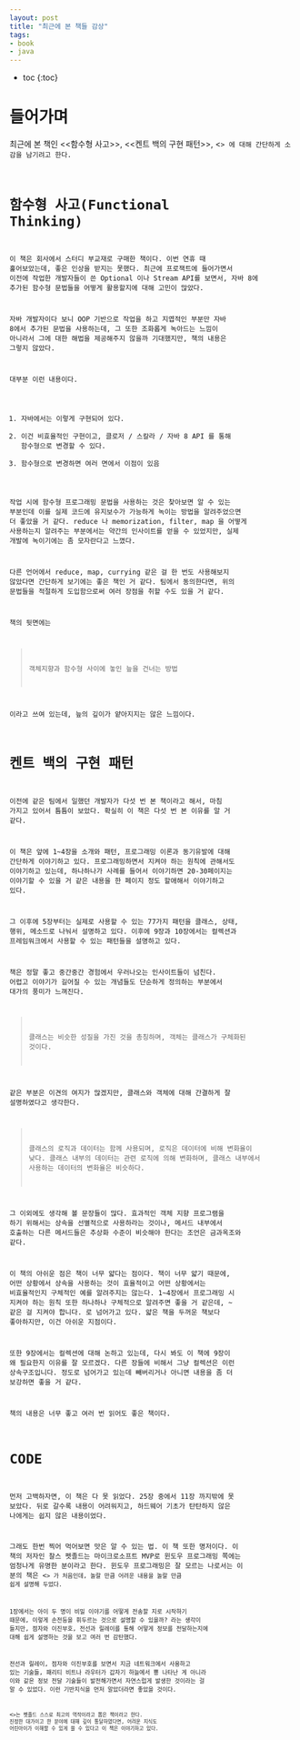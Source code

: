 ```yaml
---
layout: post
title: "최근에 본 책들 감상"
tags:
- book
- java 
---
```


* toc
{:toc}

# 들어가며
최근에 본 책인 <<함수형 사고>>, <<켄트 백의 구현 패턴>>, <<CODE>> 에 대해 간단하게 소감을 남기려고 한다.

# 함수형 사고(Functional Thinking)
이 책은 회사에서 스터디 부교재로 구매한 책이다. 이번 연휴 때 훑어보았는데, 좋은 인상을 받지는 못했다. 
최근에 프로잭트에 들어가면서 이전에 작업한 개발자들이 쓴 Optional 이나 Stream API를 보면서, 자바 8에 추가된 함수형 문법들을 어떻게 활용할지에 대해 고민이 많았다.

자바 개발자이다 보니 OOP 기반으로 작업을 하고 지엽적인 부분만 자바 8에서 추가된 문법을 사용하는데, 그 또한 조화롭게 녹아드는 느낌이 아니라서 그에 대한 해법을 제공해주지 않을까 기대했지만, 책의 내용은 그렇지 않았다.

대부분 이런 내용이다.

1. 자바에서는 이렇게 구현되어 있다.
2. 이건 비효율적인 구현이고, 클로저 / 스칼라 / 자바 8 API 를 통해 함수형으로 변경할 수 있다.
3. 함수형으로 변경하면 여러 면에서 이점이 있음

작업 시에 함수형 프로그래밍 문법을 사용하는 것은 찾아보면 알 수 있는 부분인데 이를 실제 코드에 유지보수가 가능하게 녹이는 방법을 알려주었으면 더 좋았을 거 같다. reduce 나 memorization, filter, map 을 어떻게 사용하는지 알려주는 부분에서는 약간의 인사이트를 얻을 수 있었지만, 실제 개발에 녹이기에는 좀 모자란다고 느꼈다.

다른 언어에서 reduce, map, currying 같은 걸 한 번도 사용해보지 않았다면 간단하게 보기에는 좋은 책인 거 같다. 팀에서 동의한다면, 위의 문법들을 적절하게 도입함으로써 여러 장점을 취할 수도 있을 거 같다.

책의 뒷면에는

> 객체지향과 함수형 사이에 놓인 늪을 건너는 방법

이라고 쓰여 있는데, 늪의 깊이가 얕아지지는 않은 느낌이다.

# 켄트 백의 구현 패턴
이전에 같은 팀에서 일했던 개발자가 다섯 번 본 책이라고 해서, 마침 가지고 있어서 틈틈이 보았다. 확실히 이 책은 다섯 번 본 이유를 알 거 같다.

이 책은 앞에 1~4장을 소개와 패턴, 프로그래밍 이론과 동기유발에 대해 간단하게 이야기하고 있다. 프로그래밍하면서 지켜야 하는 원칙에 관해서도 이야기하고 있는데, 하나하나가 사례를 들어서 이야기하면 20-30페이지는 이야기할 수 있을 거 같은 내용을 한 페이지 정도 할애해서 이야기하고 있다. 

그 이후에 5장부터는 실제로 사용할 수 있는 77가지 패턴을 클래스, 상태, 행위, 메소드로 나눠서 설명하고 있다. 이후에 9장과 10장에서는 컬렉션과 프레임워크에서 사용할 수 있는 패턴들을 설명하고 있다.

책은 정말 좋고 중간중간 경험에서 우러나오는 인사이트들이 넘친다. 어렵고 이야기가 길어질 수 있는 개념들도 단순하게 정의하는 부분에서 대가의 풍미가 느껴진다.

> 클래스는 비슷한 성질을 가진 것을 총칭하며, 객체는 클래스가 구체화된 것이다.

같은 부분은 이견의 여지가 많겠지만, 클래스와 객체에 대해 간결하게 잘 설명하였다고 생각한다.

> 클래스의 로직과 데이터는 함께 사용되며, 로직은 데이터에 비해 변화율이 낮다. 클래스 내부의 데이터는 관련 로직에 의해 변화하며, 클래스 내부에서 사용하는 데이터의 변화율은 비슷하다.

그 이외에도 생각해 볼 문장들이 많다. 효과적인 객체 지향 프로그램을 하기 위해서는 상속을 선별적으로 사용하라는 것이나, 메서드 내부에서 호출하는 다른 메서드들은 추상화 수준이 비슷해야 한다는 조언은 금과옥조와 같다.

이 책의 아쉬운 점은 책이 너무 얇다는 점이다. 책이 너무 얇기 때문에, 어떤 상황에서 상속을 사용하는 것이 효율적이고 어떤 상황에서는 비효율적인지 구체적인 예를 알려주지는 않는다. 1~4장에서 프로그래밍 시 지켜야 하는 원칙 또한 하나하나 구체적으로 알려주면 좋을 거 같은데, ~ 같은 걸 지켜야 합니다. 로 넘어가고 있다. 얇은 책을 두꺼운 책보다 좋아하지만, 이건 아쉬운 지점이다.

또한 9장에서는 컬렉션에 대해 논하고 있는데, 다시 봐도 이 책에 9장이 왜 필요한지 이유를 잘 모르겠다. 다른 장들에 비해서 그냥 컬렉션은 이런 상속구조입니다. 정도로 넘어가고 있는데 빼버리거나 아니면 내용을 좀 더 보강하면 좋을 거 같다.

책의 내용은 너무 좋고 여러 번 읽어도 좋은 책이다.

# CODE
먼저 고백하자면, 이 책은 다 못 읽었다. 25장 중에서 11장 까지밖에 못 보았다. 뒤로 갈수록 내용이 어려워지고, 하드웨어 기초가 탄탄하지 않은 나에게는 쉽지 않은 내용이었다.

그래도 한번 찍어 먹어보면 맛은 알 수 있는 법. 이 책 또한 명저이다. 이 책의 저자인 찰스 펫졸드는 마이크로소프트 MVP로 윈도우 프로그래밍 쪽에는 엄청나게 유명한 분이라고 한다. 윈도우 프로그래밍은 잘 모르는 나로서는 이 분의 책은 <<CODE>> 가 처음인데, 놀랄 만큼 어려운 내용을 놀랄 만큼 쉽게 설명해 두었다.

1장에서는 아이 두 명이 비밀 이야기를 어떻게 전송할 지로 시작하기 때문에, 이렇게 손전등을 휘두르는 것으로 설명할 수 있을까? 라는 생각이 들지만, 점자와 이진부호, 전선과 릴레이를 통해 어떻게 정보를 전달하는지에 대해 쉽게 설명하는 것을 보고 여러 번 감탄했다.

전선과 릴레이, 점자와 이진부호를 보면서 지금 네트워크에서 사용하고 있는 기술들, 패리티 비트나 라우터가 갑자기 하늘에서 뿅 나타난 게 아니라 이와 같은 정보 전달 기술들이 발전해가면서 자연스럽게 발생한 것이라는 걸 알 수 있었다. 이런 기반지식을 먼저 알았더라면 좋았을 것이다.

<<CODE>>는 펫졸드 스스로 최고의 역작이라고 뽑은 책이라고 한다. 진정한 대가이고 한 분야에 대해 깊이 통달하였다면, 어려운 지식도 어린아이가 이해할 수 있게 쓸 수 있다고 이 책은 이야기하고 있다.